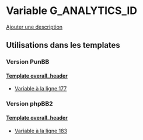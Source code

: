 # Variable G_ANALYTICS_ID
[Ajouter une description](https://fa-tvars.appspot.com/var/G_ANALYTICS_ID)

## Utilisations dans les templates

### Version PunBB

#### [Template overall_header](punbb/overall_header.md#readme)
* [Variable &agrave; la ligne 177](../punbb/overall_header.tpl#L177)

### Version phpBB2

#### [Template overall_header](subsilver/overall_header.md#readme)
* [Variable &agrave; la ligne 183](../subsilver/overall_header.tpl#L183)